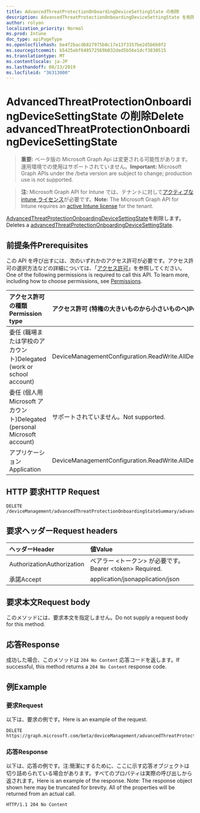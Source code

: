 ```yaml
---
title: AdvancedThreatProtectionOnboardingDeviceSettingState の削除
description: AdvancedThreatProtectionOnboardingDeviceSettingState を削除します。
author: rolyon
localization_priority: Normal
ms.prod: Intune
doc_type: apiPageType
ms.openlocfilehash: be4f2bacd6827975b8c17e13f3357be2d5b6b9f2
ms.sourcegitcommit: b5425ebf648572569b032ded5b56e1dcf3830515
ms.translationtype: MT
ms.contentlocale: ja-JP
ms.lasthandoff: 08/13/2019
ms.locfileid: "36313000"
---
```

# <a name="delete-advancedthreatprotectiononboardingdevicesettingstate"></a><span data-ttu-id="26860-103">AdvancedThreatProtectionOnboardingDeviceSettingState の削除</span><span class="sxs-lookup"><span data-stu-id="26860-103">Delete advancedThreatProtectionOnboardingDeviceSettingState</span></span>

> <span data-ttu-id="26860-104">**重要:** ベータ版の Microsoft Graph Api は変更される可能性があります。運用環境での使用はサポートされていません。</span><span class="sxs-lookup"><span data-stu-id="26860-104">**Important:** Microsoft Graph APIs under the /beta version are subject to change; production use is not supported.</span></span>

> <span data-ttu-id="26860-105">**注:** Microsoft Graph API for Intune では、テナントに対して[アクティブな intune ライセンス](https://go.microsoft.com/fwlink/?linkid=839381)が必要です。</span><span class="sxs-lookup"><span data-stu-id="26860-105">**Note:** The Microsoft Graph API for Intune requires an [active Intune license](https://go.microsoft.com/fwlink/?linkid=839381) for the tenant.</span></span>

<span data-ttu-id="26860-106">[AdvancedThreatProtectionOnboardingDeviceSettingState](../resources/intune-deviceconfig-advancedthreatprotectiononboardingdevicesettingstate.md)を削除します。</span><span class="sxs-lookup"><span data-stu-id="26860-106">Deletes a [advancedThreatProtectionOnboardingDeviceSettingState](../resources/intune-deviceconfig-advancedthreatprotectiononboardingdevicesettingstate.md).</span></span>

## <a name="prerequisites"></a><span data-ttu-id="26860-107">前提条件</span><span class="sxs-lookup"><span data-stu-id="26860-107">Prerequisites</span></span>
<span data-ttu-id="26860-p101">この API を呼び出すには、次のいずれかのアクセス許可が必要です。アクセス許可の選択方法などの詳細については、「[アクセス許可](/graph/permissions-reference)」を参照してください。</span><span class="sxs-lookup"><span data-stu-id="26860-p101">One of the following permissions is required to call this API. To learn more, including how to choose permissions, see [Permissions](/graph/permissions-reference).</span></span>

|<span data-ttu-id="26860-110">アクセス許可の種類</span><span class="sxs-lookup"><span data-stu-id="26860-110">Permission type</span></span>|<span data-ttu-id="26860-111">アクセス許可 (特権の大きいものから小さいものへ)</span><span class="sxs-lookup"><span data-stu-id="26860-111">Permissions (from most to least privileged)</span></span>|
|:---|:---|
|<span data-ttu-id="26860-112">委任 (職場または学校のアカウント)</span><span class="sxs-lookup"><span data-stu-id="26860-112">Delegated (work or school account)</span></span>|<span data-ttu-id="26860-113">DeviceManagementConfiguration.ReadWrite.All</span><span class="sxs-lookup"><span data-stu-id="26860-113">DeviceManagementConfiguration.ReadWrite.All</span></span>|
|<span data-ttu-id="26860-114">委任 (個人用 Microsoft アカウント)</span><span class="sxs-lookup"><span data-stu-id="26860-114">Delegated (personal Microsoft account)</span></span>|<span data-ttu-id="26860-115">サポートされていません。</span><span class="sxs-lookup"><span data-stu-id="26860-115">Not supported.</span></span>|
|<span data-ttu-id="26860-116">アプリケーション</span><span class="sxs-lookup"><span data-stu-id="26860-116">Application</span></span>|<span data-ttu-id="26860-117">DeviceManagementConfiguration.ReadWrite.All</span><span class="sxs-lookup"><span data-stu-id="26860-117">DeviceManagementConfiguration.ReadWrite.All</span></span>|

## <a name="http-request"></a><span data-ttu-id="26860-118">HTTP 要求</span><span class="sxs-lookup"><span data-stu-id="26860-118">HTTP Request</span></span>
<!-- {
  "blockType": "ignored"
}
-->
``` http
DELETE /deviceManagement/advancedThreatProtectionOnboardingStateSummary/advancedThreatProtectionOnboardingDeviceSettingStates/{advancedThreatProtectionOnboardingDeviceSettingStateId}
```

## <a name="request-headers"></a><span data-ttu-id="26860-119">要求ヘッダー</span><span class="sxs-lookup"><span data-stu-id="26860-119">Request headers</span></span>
|<span data-ttu-id="26860-120">ヘッダー</span><span class="sxs-lookup"><span data-stu-id="26860-120">Header</span></span>|<span data-ttu-id="26860-121">値</span><span class="sxs-lookup"><span data-stu-id="26860-121">Value</span></span>|
|:---|:---|
|<span data-ttu-id="26860-122">Authorization</span><span class="sxs-lookup"><span data-stu-id="26860-122">Authorization</span></span>|<span data-ttu-id="26860-123">ベアラー &lt;トークン&gt; が必要です。</span><span class="sxs-lookup"><span data-stu-id="26860-123">Bearer &lt;token&gt; Required.</span></span>|
|<span data-ttu-id="26860-124">承諾</span><span class="sxs-lookup"><span data-stu-id="26860-124">Accept</span></span>|<span data-ttu-id="26860-125">application/json</span><span class="sxs-lookup"><span data-stu-id="26860-125">application/json</span></span>|

## <a name="request-body"></a><span data-ttu-id="26860-126">要求本文</span><span class="sxs-lookup"><span data-stu-id="26860-126">Request body</span></span>
<span data-ttu-id="26860-127">このメソッドには、要求本文を指定しません。</span><span class="sxs-lookup"><span data-stu-id="26860-127">Do not supply a request body for this method.</span></span>

## <a name="response"></a><span data-ttu-id="26860-128">応答</span><span class="sxs-lookup"><span data-stu-id="26860-128">Response</span></span>
<span data-ttu-id="26860-129">成功した場合、このメソッドは `204 No Content` 応答コードを返します。</span><span class="sxs-lookup"><span data-stu-id="26860-129">If successful, this method returns a `204 No Content` response code.</span></span>

## <a name="example"></a><span data-ttu-id="26860-130">例</span><span class="sxs-lookup"><span data-stu-id="26860-130">Example</span></span>

### <a name="request"></a><span data-ttu-id="26860-131">要求</span><span class="sxs-lookup"><span data-stu-id="26860-131">Request</span></span>
<span data-ttu-id="26860-132">以下は、要求の例です。</span><span class="sxs-lookup"><span data-stu-id="26860-132">Here is an example of the request.</span></span>
``` http
DELETE https://graph.microsoft.com/beta/deviceManagement/advancedThreatProtectionOnboardingStateSummary/advancedThreatProtectionOnboardingDeviceSettingStates/{advancedThreatProtectionOnboardingDeviceSettingStateId}
```

### <a name="response"></a><span data-ttu-id="26860-133">応答</span><span class="sxs-lookup"><span data-stu-id="26860-133">Response</span></span>
<span data-ttu-id="26860-p102">以下は、応答の例です。注:簡潔にするために、ここに示す応答オブジェクトは切り詰められている場合があります。すべてのプロパティは実際の呼び出しから返されます。</span><span class="sxs-lookup"><span data-stu-id="26860-p102">Here is an example of the response. Note: The response object shown here may be truncated for brevity. All of the properties will be returned from an actual call.</span></span>
``` http
HTTP/1.1 204 No Content
```






